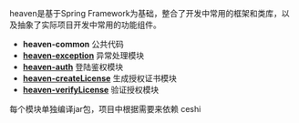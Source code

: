 heaven是基于Spring Framework为基础，整合了开发中常用的框架和类库，以及抽象了实际项目开发中常用的功能组件。

* **heaven-common** 公共代码
* **[heaven-exception](heaven-exception/README.md)** 异常处理模块
* **[heaven-auth](heaven-auth/README.md)** 登陆鉴权模块
* **[heaven-createLicense](heaven-createLicense/README.md)** 生成授权证书模块
* **[heaven-verifyLicense](heaven-verifyLicense/README.md)**  验证授权模块



每个模块单独编译jar包，项目中根据需要来依赖
ceshi
